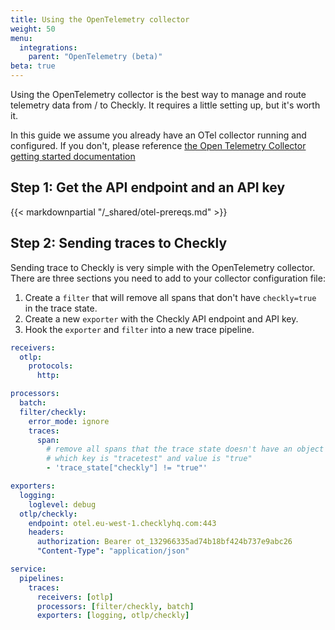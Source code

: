 ```yaml
---
title: Using the OpenTelemetry collector
weight: 50
menu:
  integrations:
    parent: "OpenTelemetry (beta)"
beta: true
---
```


Using the OpenTelemetry collector is the best way to manage and route telemetry data from / to Checkly. It requires
a little setting up, but it's worth it.

In this guide we assume you already have an OTel collector running and configured. If you don't, please reference [the
Open Telemetry Collector getting started documentation](https://opentelemetry.io/docs/collector/installation/)


## Step 1: Get the API endpoint and an API key

{{< markdownpartial "/_shared/otel-prereqs.md" >}}


## Step 2: Sending traces to Checkly

Sending trace to Checkly is very simple with the OpenTelemetry collector. There are three sections you need to add
to your collector configuration file:

1. Create a `filter` that will remove all spans that don't have `checkly=true` in the trace state.
2. Create a new `exporter` with the Checkly API endpoint and API key.
3. Hook the `exporter` and `filter` into a new trace pipeline.

```yaml
receivers:
  otlp:
    protocols:
      http:

processors:
  batch:
  filter/checkly:
    error_mode: ignore
    traces:
      span:
        # remove all spans that the trace state doesn't have an object
        # which key is "tracetest" and value is "true"
        - 'trace_state["checkly"] != "true"'

exporters:
  logging:
    loglevel: debug
  otlp/checkly:
    endpoint: otel.eu-west-1.checklyhq.com:443
    headers:
      authorization: Bearer ot_132966335ad74b18bf424b737e9abc26
      "Content-Type": "application/json"

service:
  pipelines:
    traces:
      receivers: [otlp]
      processors: [filter/checkly, batch]
      exporters: [logging, otlp/checkly]
```

